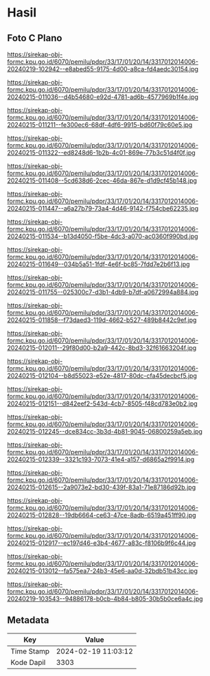 # Hasil

## Foto C Plano

https://sirekap-obj-formc.kpu.go.id/6070/pemilu/pdpr/33/17/01/20/14/3317012014006-20240219-102942--e8abed55-9175-4d00-a8ca-fd4aedc30154.jpg

https://sirekap-obj-formc.kpu.go.id/6070/pemilu/pdpr/33/17/01/20/14/3317012014006-20240215-011036--d4b54680-e92d-4781-ad6b-4577969b1f4e.jpg

https://sirekap-obj-formc.kpu.go.id/6070/pemilu/pdpr/33/17/01/20/14/3317012014006-20240215-011211--fe300ec6-68df-4df6-9915-bd60f79c60e5.jpg

https://sirekap-obj-formc.kpu.go.id/6070/pemilu/pdpr/33/17/01/20/14/3317012014006-20240215-011322--ed8248d6-1b2b-4c01-869e-77b3c51d4f0f.jpg

https://sirekap-obj-formc.kpu.go.id/6070/pemilu/pdpr/33/17/01/20/14/3317012014006-20240215-011408--5cd638d6-2cec-46da-867e-d1d9cf45b148.jpg

https://sirekap-obj-formc.kpu.go.id/6070/pemilu/pdpr/33/17/01/20/14/3317012014006-20240215-011447--a6a27b79-73a4-4d46-9142-f754cbe62235.jpg

https://sirekap-obj-formc.kpu.go.id/6070/pemilu/pdpr/33/17/01/20/14/3317012014006-20240215-011534--b13d4050-f5be-4dc3-a070-ac0360f990bd.jpg

https://sirekap-obj-formc.kpu.go.id/6070/pemilu/pdpr/33/17/01/20/14/3317012014006-20240215-011649--034b5a51-1fdf-4e6f-bc85-7fdd7e2b6f13.jpg

https://sirekap-obj-formc.kpu.go.id/6070/pemilu/pdpr/33/17/01/20/14/3317012014006-20240215-011755--025300c7-d3b1-4db9-b7df-a0672994a884.jpg

https://sirekap-obj-formc.kpu.go.id/6070/pemilu/pdpr/33/17/01/20/14/3317012014006-20240215-011858--f73daed3-119d-4662-b527-489b8442c9ef.jpg

https://sirekap-obj-formc.kpu.go.id/6070/pemilu/pdpr/33/17/01/20/14/3317012014006-20240215-012011--29f80d00-b2a9-442c-8bd3-32f61663204f.jpg

https://sirekap-obj-formc.kpu.go.id/6070/pemilu/pdpr/33/17/01/20/14/3317012014006-20240215-012104--b8d55023-e52e-4817-80dc-cfa45decbcf5.jpg

https://sirekap-obj-formc.kpu.go.id/6070/pemilu/pdpr/33/17/01/20/14/3317012014006-20240215-012151--d842eef2-543d-4cb7-8505-f48cd783e0b2.jpg

https://sirekap-obj-formc.kpu.go.id/6070/pemilu/pdpr/33/17/01/20/14/3317012014006-20240215-012245--dce834cc-3b3d-4b81-9045-06800259a5eb.jpg

https://sirekap-obj-formc.kpu.go.id/6070/pemilu/pdpr/33/17/01/20/14/3317012014006-20240215-012339--3321c193-7073-41e4-a157-d6865a2f9914.jpg

https://sirekap-obj-formc.kpu.go.id/6070/pemilu/pdpr/33/17/01/20/14/3317012014006-20240215-012615--2a9073e2-bd30-439f-83a1-71e87186d92b.jpg

https://sirekap-obj-formc.kpu.go.id/6070/pemilu/pdpr/33/17/01/20/14/3317012014006-20240215-012828--19db6664-ce63-47ce-8adb-6519a451ff90.jpg

https://sirekap-obj-formc.kpu.go.id/6070/pemilu/pdpr/33/17/01/20/14/3317012014006-20240215-012917--ec197d46-e3b4-4677-a83c-f8106b9f6c44.jpg

https://sirekap-obj-formc.kpu.go.id/6070/pemilu/pdpr/33/17/01/20/14/3317012014006-20240215-013012--fa575ea7-24b3-45e6-aa0d-32bdb51b43cc.jpg

https://sirekap-obj-formc.kpu.go.id/6070/pemilu/pdpr/33/17/01/20/14/3317012014006-20240219-103543--94886178-b0cb-4b84-b805-30b5b0ce6a4c.jpg


## Metadata

| Key        | Value               |
| ---------- | ------------------- |
| Time Stamp | 2024-02-19 11:03:12 |
| Kode Dapil | 3303                |



